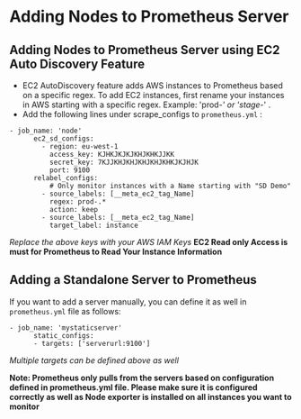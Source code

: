# Adding Nodes to Prometheus Server

## Adding Nodes to Prometheus Server using EC2 Auto Discovery Feature

* EC2 AutoDiscovery feature adds AWS instances to Prometheus based on a specific regex. To add EC2 instances, first rename your instances in AWS starting with a specific regex. Example: 'prod-*' or 'stage-*' .
* Add the following lines under scrape_configs to `prometheus.yml` :

```
- job_name: 'node'
      ec2_sd_configs:
        - region: eu-west-1
          access_key: KJHKJKJKJKHJKHKJJKK
          secret_key: 7KJJKHJKHJKHJKHJKHKJKJHJK
          port: 9100
      relabel_configs:
          # Only monitor instances with a Name starting with "SD Demo"
        - source_labels: [__meta_ec2_tag_Name]
          regex: prod-.*
          action: keep
        - source_labels: [__meta_ec2_tag_Name]
          target_label: instance
```
*Replace the above keys with your AWS IAM Keys*
**EC2 Read only Access is must for Prometheus to Read Your Instance Information**

## Adding a Standalone Server to Prometheus

If you want to add a server manually, you can define it as well in `prometheus.yml` file as follows:

```
- job_name: 'mystaticserver'
      static_configs:
      - targets: ['serverurl:9100']
```
*Multiple targets can be defined above as well*

**Note: Prometheus only pulls from the servers based on configuration defined in prometheus.yml file. Please make sure it is configured correctly as well as Node exporter is installed on all instances you want to monitor**



